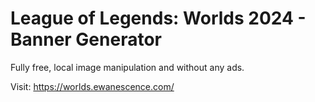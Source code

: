 # League of Legends: Worlds 2024 - Banner Generator

Fully free, local image manipulation and without any ads.

Visit: https://worlds.ewanescence.com/
